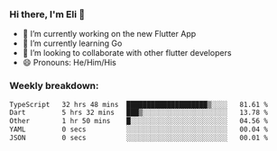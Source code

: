 ### Hi there, I'm Eli 👋
- 🔭 I’m currently working on the new Flutter App
- 🌱 I’m currently learning Go
- 🦄 I’m looking to collaborate with other flutter developers
- 😄 Pronouns: He/Him/His

### Weekly breakdown:
<!--START_SECTION:waka-->

```txt
TypeScript   32 hrs 48 mins  ████████████████████▒░░░░   81.61 %
Dart         5 hrs 32 mins   ███▒░░░░░░░░░░░░░░░░░░░░░   13.78 %
Other        1 hr 50 mins    █░░░░░░░░░░░░░░░░░░░░░░░░   04.56 %
YAML         0 secs          ░░░░░░░░░░░░░░░░░░░░░░░░░   00.04 %
JSON         0 secs          ░░░░░░░░░░░░░░░░░░░░░░░░░   00.01 %
```

<!--END_SECTION:waka-->
